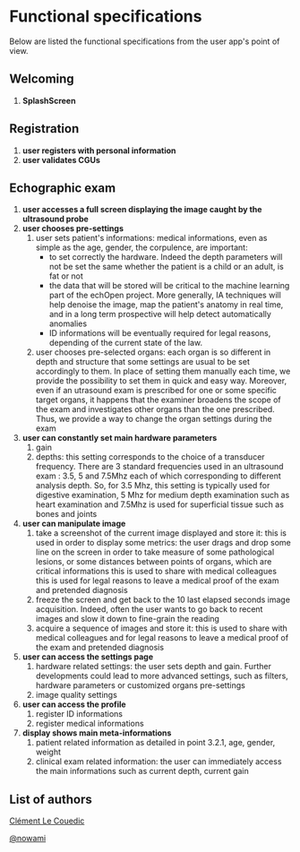 # Functional specifications

Below are listed the functional specifications from the user app's point of view.

## Welcoming

1. **SplashScreen**

## Registration

1. **user registers with personal information**
2. **user validates CGUs**

## Echographic exam

1. **user accesses a full screen displaying the image caught by the ultrasound probe**
2. **user chooses pre-settings**
   1. user sets patient's informations: medical informations, even as simple as the age, gender, the corpulence, are important:
      * to set correctly the hardware. Indeed the depth parameters will not be set the same whether the patient is a child or an adult, is fat or not
      * the data that will be stored will be critical to the machine learning part of the echOpen project. More generally, IA techniques will help denoise the image, map the patient's anatomy in real time, and in a long term prospective will help detect automatically anomalies
      * ID informations will be eventually required for legal reasons, depending of the current state of the law.     
   2. user chooses pre-selected organs: each organ is so different in depth and structure that some settings are usual to be set accordingly to them. In place of setting them manually each time, we provide the possibility to set them in quick and easy way. Moreover, even if an utrasound exam is prescribed for one or some specific target organs, it happens that the examiner broadens the scope of the exam and investigates other organs than the one prescribed. Thus, we provide a way to change the organ settings during the exam
3. **user can constantly set main hardware parameters**
   1. gain        
   2. depths: this setting corresponds to the choice of a transducer frequency. There are 3 standard frequencies used in an ultrasound exam : 3.5, 5 and 7.5Mhz each of which corresponding to different analysis depth. 
      So, for 3.5 Mhz, this setting is typically used for digestive examination, 5 Mhz for medium depth examination such as heart examination and 7.5Mhz is used for superficial tissue such as bones and joints
4. **user can manipulate image** 
   1. take a screenshot of the current image displayed and store it: this is used in order to display some metrics: the user drags and drop some line on the screen in order to take measure of some pathological lesions, or some distances between points of organs, which are critical informations 
      this is used to share with medical colleagues 
      this is used for legal reasons to leave a medical proof of the exam and pretended diagnosis
   2. freeze the screen and get back to the 10 last elapsed seconds image acquisition. Indeed, often the user wants to go back to recent images and slow it down to fine-grain the reading 
   3. acquire a sequence of images and store it: this is used to share with medical colleagues and for legal reasons to leave a medical proof of the exam and pretended diagnosis
5. **user can access the settings page**
   1. hardware related settings: the user sets depth and gain. Further developments could lead to more advanced settings, such as filters, hardware parameters or customized organs pre-settings
   2. image quality settings
6. **user can access the profile**
   1. register ID informations
   2. register medical informations
7. **display shows main meta-informations**
   1. patient related information as detailed in point 3.2.1, age, gender, weight 
   2. clinical exam related information: the user can immediately access the main informations such as current depth, current gain 

## List of authors

[Clément Le Couedic](https://github.com/clecoued)

[@nowami](https://github.com/benchoufi)

